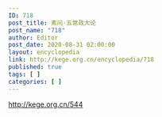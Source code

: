 ```yaml
---
ID: 718
post_title: 素问·五常政大论
post_name: "718"
author: Editor
post_date: 2020-08-31 02:00:00
layout: encyclopedia
link: http://kege.org.cn/encyclopedia/718
published: true
tags: [ ]
categories: [ ]
---
```

http://kege.org.cn/544